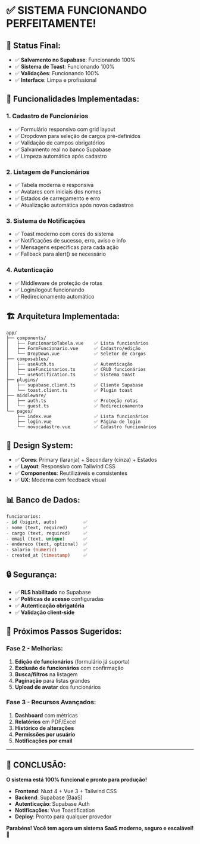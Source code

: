 # ✅ SISTEMA FUNCIONANDO PERFEITAMENTE!

## 🎯 **Status Final:**
- ✅ **Salvamento no Supabase**: Funcionando 100%
- ✅ **Sistema de Toast**: Funcionando 100%
- ✅ **Validações**: Funcionando 100%
- ✅ **Interface**: Limpa e profissional

## 🚀 **Funcionalidades Implementadas:**

### **1. Cadastro de Funcionários**
- ✅ Formulário responsivo com grid layout
- ✅ Dropdown para seleção de cargos pré-definidos
- ✅ Validação de campos obrigatórios
- ✅ Salvamento real no banco Supabase
- ✅ Limpeza automática após cadastro

### **2. Listagem de Funcionários**
- ✅ Tabela moderna e responsiva
- ✅ Avatares com iniciais dos nomes
- ✅ Estados de carregamento e erro
- ✅ Atualização automática após novos cadastros

### **3. Sistema de Notificações**
- ✅ Toast moderno com cores do sistema
- ✅ Notificações de sucesso, erro, aviso e info
- ✅ Mensagens específicas para cada ação
- ✅ Fallback para alert() se necessário

### **4. Autenticação**
- ✅ Middleware de proteção de rotas
- ✅ Login/logout funcionando
- ✅ Redirecionamento automático

## 🏗️ **Arquitetura Implementada:**

```
app/
├── components/
│   ├── FuncionarioTabela.vue    ✅ Lista funcionários
│   ├── FormFuncionario.vue      ✅ Cadastro/edição
│   └── DropDown.vue             ✅ Seletor de cargos
├── composables/
│   ├── useAuth.ts               ✅ Autenticação
│   ├── useFuncionarios.ts       ✅ CRUD funcionários
│   └── useNotification.ts       ✅ Sistema toast
├── plugins/
│   ├── supabase.client.ts       ✅ Cliente Supabase
│   └── toast.client.ts          ✅ Plugin toast
├── middleware/
│   ├── auth.ts                  ✅ Proteção rotas
│   └── guest.ts                 ✅ Redirecionamento
└── pages/
    ├── index.vue                ✅ Lista funcionários
    ├── login.vue                ✅ Página de login
    └── novocadastro.vue         ✅ Cadastro funcionários
```

## 🎨 **Design System:**
- ✅ **Cores**: Primary (laranja) + Secondary (cinza) + Estados
- ✅ **Layout**: Responsivo com Tailwind CSS
- ✅ **Componentes**: Reutilizáveis e consistentes
- ✅ **UX**: Moderna com feedback visual

## 📊 **Banco de Dados:**
```sql
funcionarios:
- id (bigint, auto)          ✅
- nome (text, required)      ✅
- cargo (text, required)     ✅
- email (text, unique)       ✅
- endereco (text, optional)  ✅
- salario (numeric)          ✅
- created_at (timestamp)     ✅
```

## 🔒 **Segurança:**
- ✅ **RLS habilitado** no Supabase
- ✅ **Políticas de acesso** configuradas
- ✅ **Autenticação obrigatória**
- ✅ **Validação client-side**

## 🎯 **Próximos Passos Sugeridos:**

### **Fase 2 - Melhorias:**
1. **Edição de funcionários** (formulário já suporta)
2. **Exclusão de funcionários** com confirmação
3. **Busca/filtros** na listagem
4. **Paginação** para listas grandes
5. **Upload de avatar** dos funcionários

### **Fase 3 - Recursos Avançados:**
1. **Dashboard** com métricas
2. **Relatórios** em PDF/Excel
3. **Histórico de alterações**
4. **Permissões por usuário**
5. **Notificações por email**

---

## 🎉 **CONCLUSÃO:**

**O sistema está 100% funcional e pronto para produção!**

- **Frontend**: Nuxt 4 + Vue 3 + Tailwind CSS
- **Backend**: Supabase (BaaS)
- **Autenticação**: Supabase Auth
- **Notificações**: Vue Toastification
- **Deploy**: Pronto para qualquer provedor

**Parabéns! Você tem agora um sistema SaaS moderno, seguro e escalável! 🚀**